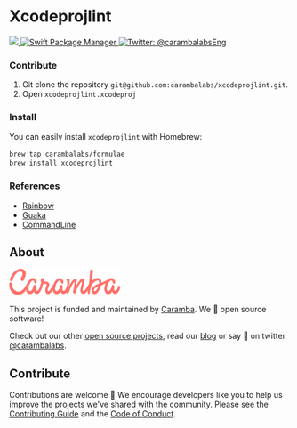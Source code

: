 # Xcodeprojlint

<a href="https://travis-ci.org/carambalabs/xcodeprojlint">
    <img src="https://travis-ci.org/carambalabs/xcodeprojlint.svg?branch=master">
</a>
<a href="https://swift.org/package-manager">
    <img src="https://img.shields.io/badge/spm-compatible-brightgreen.svg?style=flat" alt="Swift Package Manager" />
</a>
<a href="https://twitter.com/carambalabsEng">
    <img src="https://img.shields.io/badge/contact-@pepibumur-blue.svg?style=flat" alt="Twitter: @carambalabsEng" />
</a>

### Contribute

1. Git clone the repository `git@github.com:carambalabs/xcodeprojlint.git`.
2. Open `xcodeprojlint.xcodeproj`

### Install

You can easily install `xcodeprojlint` with Homebrew:

```bash
brew tap carambalabs/formulae
brew install xcodeprojlint
```

### References

- [Rainbow](https://github.com/onevcat/Rainbow)
- [Guaka](https://github.com/oarrabi/Guaka)
- [CommandLine](https://github.com/jatoben/CommandLine)

## About

<img src="https://github.com/carambalabs/Foundation/blob/master/ASSETS/logo-salmon.png?raw=true" width="200" />

This project is funded and maintained by [Caramba](http://caramba.io). We 💛 open source software!

Check out our other [open source projects](https://github.com/carambalabs/), read our [blog](http://blog.caramba.io) or say :wave: on twitter [@carambalabs](http://twitter.com/carambalabs).

## Contribute

Contributions are welcome :metal: We encourage developers like you to help us improve the projects we've shared with the community. Please see the [Contributing Guide](https://github.com/carambalabs/Foundation/blob/master/CONTRIBUTING.md) and the [Code of Conduct](https://github.com/carambalabs/Foundation/blob/master/CONDUCT.md).
